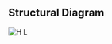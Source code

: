 ## Structural Diagram
![H L](https://user-images.githubusercontent.com/101305374/164441930-6c399e06-7f9e-4342-a21d-3c5fa85929e1.png)

